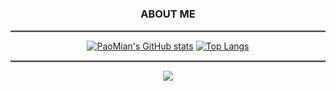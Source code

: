 <div align="center">
  <h3>ABOUT ME</h3>
</div>

<hr style="border: 0;border-top: 2px double #8c8c8c;text-align: center;"></hr>

<div align="center">

[![PaoMian's GitHub stats](https://github-readme-stats.vercel.app/api?username=PaoMian0806&theme=dark&line_height=20&show_icons=true)](https://github.com/anuraghazra/github-readme-stats)
[![Top Langs](https://github-readme-stats.vercel.app/api/top-langs/?username=PaoMian0806&theme=dark&layout=compact)](https://github.com/anuraghazra/github-readme-stats)
  
</div>

<hr style="border: 0;border-top: 2px double #8c8c8c;text-align: center;"></hr>

<p align="center">
  <a href="https://skillicons.dev">
    <img src="https://skillicons.dev/icons?i=arduino,bootstrap,codepen,css,firebase,py,replit,visualstudio,vscode,cpp,c" />
  </a>
</p>

<!--
**PaoMian0806/PaoMian0806** is a ✨ _special_ ✨ repository because its `README.md` (this file) appears on your GitHub profile.

Here are some ideas to get you started:

- 🔭 I’m currently working on ...
- 🌱 I’m currently learning ...
- 👯 I’m looking to collaborate on ...
- 🤔 I’m looking for help with ...
- 💬 Ask me about ...
- 📫 How to reach me: ...
- 😄 Pronouns: ...
- ⚡ Fun fact: ...
-->
